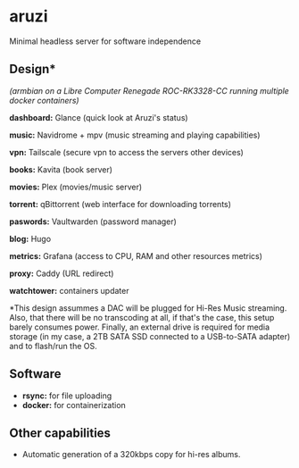 # aruzi
Minimal headless server for software independence

## Design*
_(armbian on a Libre Computer Renegade ROC-RK3328-CC running multiple docker containers)_

**dashboard:** Glance (quick look at Aruzi's status)

 **music:** Navidrome + mpv (music streaming and playing capabilities)
 
 **vpn:** Tailscale (secure vpn to access the servers other devices)
 
 **books:** Kavita (book server)
 
 **movies:** Plex (movies/music server)

 **torrent:** qBittorrent (web interface for downloading torrents)

 **paswords:** Vaultwarden (password manager)

 **blog:** Hugo

 **metrics:** Grafana (access to CPU, RAM and other resources metrics)

 **proxy:** Caddy (URL redirect)
 
 **watchtower:** containers updater

*This design assummes a DAC will be plugged for Hi-Res Music streaming. Also, that there will be no transcoding at all, if that's the case, this setup barely consumes power. Finally, an external drive is required for media storage (in my case, a 2TB SATA SSD connected to a USB-to-SATA adapter) and to flash/run the OS.

 ## Software

- **rsync:** for file uploading
- **docker:** for containerization

 ## Other capabilities

 - Automatic generation of a 320kbps copy for hi-res albums.


